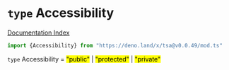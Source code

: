 # `type` Accessibility

[Documentation Index](../README.md)

```ts
import {Accessibility} from "https://deno.land/x/tsa@v0.0.49/mod.ts"
```

`type` Accessibility = <mark>"public"</mark> | <mark>"protected"</mark> | <mark>"private"</mark>